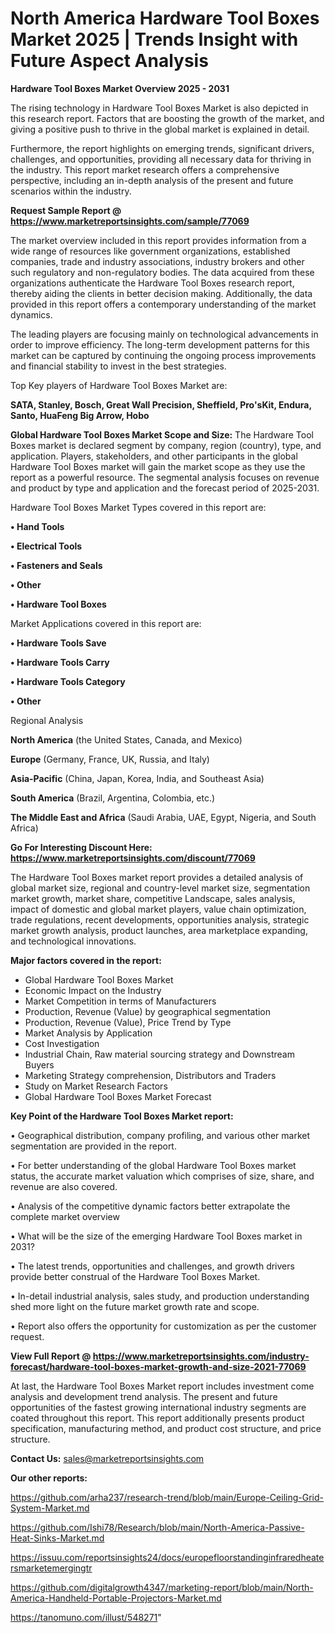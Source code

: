 # North America Hardware Tool Boxes Market 2025 | Trends Insight with Future Aspect Analysis

<Strong> Hardware Tool Boxes Market Overview 2025 - 2031</strong>

The rising technology in Hardware Tool Boxes Market is also depicted in this research report. Factors that are boosting the growth of the market, and giving a positive push to thrive in the global market is explained in detail.

Furthermore, the report highlights on emerging trends, significant drivers, challenges, and opportunities, providing all necessary data for thriving in the industry. This report market research offers a comprehensive perspective, including an in-depth analysis of the present and future scenarios within the industry.

<strong>Request Sample Report @ <a href=https://www.marketreportsinsights.com/sample/77069>https://www.marketreportsinsights.com/sample/77069</a></strong>

The market overview included in this report provides information from a wide range of resources like government organizations, established companies, trade and industry associations, industry brokers and other such regulatory and non-regulatory bodies. The data acquired from these organizations authenticate the Hardware Tool Boxes research report, thereby aiding the clients in better decision making. Additionally, the data provided in this report offers a contemporary understanding of the market dynamics.

The leading players are focusing mainly on technological advancements in order to improve efficiency. The long-term development patterns for this market can be captured by continuing the ongoing process improvements and financial stability to invest in the best strategies.

Top Key players of Hardware Tool Boxes Market are:

<strong>SATA, Stanley, Bosch, Great Wall Precision, Sheffield, Pro&#39;sKit, Endura, Santo, HuaFeng Big Arrow, Hobo</strong>

<strong><b>Global Hardware Tool Boxes Market Scope and Size:</b></strong>
The Hardware Tool Boxes market is declared segment by company, region (country), type, and application. Players, stakeholders, and other participants in the global Hardware Tool Boxes market will gain the market scope as they use the report as a powerful resource. The segmental analysis focuses on revenue and product by type and application and the forecast period of 2025-2031.

Hardware Tool Boxes Market Types covered in this report are:

<strong>• Hand Tools

• Electrical Tools

• Fasteners and Seals

• Other

• Hardware Tool Boxes</strong>

Market Applications covered in this report are:

<strong>• Hardware Tools Save

• Hardware Tools Carry

• Hardware Tools Category

• Other</strong> 

Regional Analysis

<strong>North America</strong> (the United States, Canada, and Mexico)

<strong>Europe</strong> (Germany, France, UK, Russia, and Italy)

<strong>Asia-Pacific</strong> (China, Japan, Korea, India, and Southeast Asia)

<strong>South America</strong> (Brazil, Argentina, Colombia, etc.)

<strong>The Middle East and Africa</strong> (Saudi Arabia, UAE, Egypt, Nigeria, and South Africa)

<strong>Go For Interesting Discount Here: <a href=https://www.marketreportsinsights.com/discount/77069>https://www.marketreportsinsights.com/discount/77069</a></strong>

The Hardware Tool Boxes market report provides a detailed analysis of global market size, regional and country-level market size, segmentation market growth, market share, competitive Landscape, sales analysis, impact of domestic and global market players, value chain optimization, trade regulations, recent developments, opportunities analysis, strategic market growth analysis, product launches, area marketplace expanding, and technological innovations.

<strong><b>Major factors covered in the report:</b></strong>
<ul>
  <li>Global Hardware Tool Boxes Market </li>
  <li>Economic Impact on the Industry</li>
  <li>Market Competition in terms of Manufacturers</li>
  <li>Production, Revenue (Value) by geographical segmentation</li>
  <li>Production, Revenue (Value), Price Trend by Type</li>
  <li>Market Analysis by Application</li>
  <li>Cost Investigation</li>
  <li>Industrial Chain, Raw material sourcing strategy and Downstream Buyers</li>
  <li>Marketing Strategy comprehension, Distributors and Traders</li>
  <li>Study on Market Research Factors</li>
  <li>Global Hardware Tool Boxes Market Forecast</li>
</ul>

<strong><b>Key Point of the Hardware Tool Boxes Market report:</b></strong>

• Geographical distribution, company profiling, and various other market segmentation are provided in the report.

• For better understanding of the global Hardware Tool Boxes market status, the accurate market valuation which comprises of size, share, and revenue are also covered.

• Analysis of the competitive dynamic factors better extrapolate the complete market overview

• What will be the size of the emerging Hardware Tool Boxes market in 2031?

• The latest trends, opportunities and challenges, and growth drivers provide better construal of the Hardware Tool Boxes Market.

• In-detail industrial analysis, sales study, and production understanding shed more light on the future market growth rate and scope.

• Report also offers the opportunity for customization as per the customer request.

<strong><b>View Full Report @ <a href=https://www.marketreportsinsights.com/industry-forecast/hardware-tool-boxes-market-growth-and-size-2021-77069>https://www.marketreportsinsights.com/industry-forecast/hardware-tool-boxes-market-growth-and-size-2021-77069</a></b></strong>


At last, the Hardware Tool Boxes Market report includes investment come analysis and development trend analysis. The present and future opportunities of the fastest growing international industry segments are coated throughout this report. This report additionally presents product specification, manufacturing method, and product cost structure, and price structure.

<strong>Contact Us:</strong>
sales@marketreportsinsights.com

<strong>Our other reports:</strong>

<a href=https://github.com/arha237/research-trend/blob/main/Europe-Ceiling-Grid-System-Market.md>https://github.com/arha237/research-trend/blob/main/Europe-Ceiling-Grid-System-Market.md</a>

<a href=https://github.com/Ishi78/Research/blob/main/North-America-Passive-Heat-Sinks-Market.md>https://github.com/Ishi78/Research/blob/main/North-America-Passive-Heat-Sinks-Market.md</a>

<a href=https://issuu.com/reportsinsights24/docs/europefloorstandinginfraredheatersmarketemergingtr>https://issuu.com/reportsinsights24/docs/europefloorstandinginfraredheatersmarketemergingtr</a>

<a href=https://github.com/digitalgrowth4347/marketing-report/blob/main/North-America-Handheld-Portable-Projectors-Market.md>https://github.com/digitalgrowth4347/marketing-report/blob/main/North-America-Handheld-Portable-Projectors-Market.md</a>

<a href=https://tanomuno.com/illust/548271>https://tanomuno.com/illust/548271</a>"
